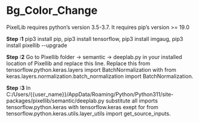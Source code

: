 # Bg_Color_Change

PixelLib requires python’s version 3.5-3.7.
It requires pip’s version >= 19.0

**Step :1**
pip3 install pip,
pip3 install tensorflow,
pip3 install imgaug,
pip3 install pixellib --upgrade

**Step :2**
Go to Pixellib folder -> semantic -> deeplab.py in your installed location of Pixellib and replace this line. Replace this from tensorflow.python.keras.layers import BatchNormalization with from keras.layers.normalization.batch_normalization import BatchNormalization.

**Step :3**
In C:/Users/{{user_name}}/AppData/Roaming/Python/Python311/site-packages/pixellib/semantic/deeplab.py substitute all imports tensorflow.python.keras with tensorflow.keras exept for from tensorflow.python.keras.utils.layer_utils import get_source_inputs.
